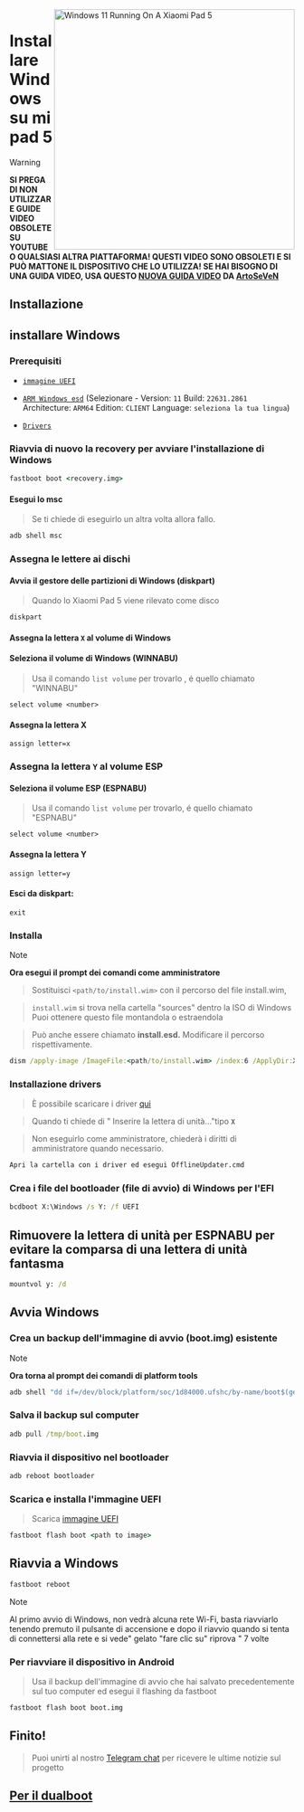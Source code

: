 <img align="right" src="https://raw.githubusercontent.com/erdilS/Port-Windows-11-Xiaomi-Pad-5/main/nabu.png" width="425" alt="Windows 11 Running On A Xiaomi Pad 5">


# Installare Windows su mi pad 5
> [!WARNING]
> **SI PREGA DI NON UTILIZZARE GUIDE VIDEO OBSOLETE SU YOUTUBE O QUALSIASI ALTRA PIATTAFORMA! QUESTI VIDEO SONO OBSOLETI E SI PUÒ MATTONE IL DISPOSITIVO CHE LO UTILIZZA! SE HAI BISOGNO DI UNA GUIDA VIDEO, USA QUESTO [NUOVA GUIDA VIDEO](https://www.youtube.com/watch?v=rGPbdFq7gKs) DA [ArtoSeVeN](https://www.youtube.com/channel/UCYjwfxlYlJ7Nnzv01oszQvA)**


## Installazione

## installare Windows

### Prerequisiti
  
- [```immagine UEFI```](https://github.com/erdilS/Port-Windows-11-Xiaomi-Pad-5/raw/main/images/xiaomi-nabu_20240212-V2.img)

- [```ARM Windows esd```](https://worproject.com/esd) (Selezionare - Version:  ```11``` Build:  ```22631.2861``` Architecture:  ```ARM64``` Edition:  ```CLIENT``` Language:  ```seleziona la tua lingua```)
  
- [```Drivers```](https://github.com/map220v/MiPad5-Drivers/releases/latest)

### Riavvia di nuovo la recovery per avviare l'installazione di Windows

```cmd
fastboot boot <recovery.img>
```


#### Esegui lo msc
> Se ti chiede di eseguirlo un altra volta allora fallo.

```cmd
adb shell msc
```

### Assegna le lettere ai dischi 
  

#### Avvia il gestore delle partizioni di Windows (diskpart) 

> Quando lo Xiaomi Pad 5 viene rilevato come disco

```cmd
diskpart
```


#### Assegna la lettera `X` al volume di Windows

#### Seleziona il volume di Windows (WINNABU)
> Usa il comando `list volume` per trovarlo , é quello chiamato "WINNABU"

```diskpart
select volume <number>
```

#### Assegna la lettera X
```diskpart
assign letter=x
```

### Assegna la lettera `Y` al volume ESP 

#### Seleziona il volume ESP (ESPNABU)
> Usa il comando `list volume` per trovarlo, é quello chiamato "ESPNABU"

```diskpart
select volume <number>
```

#### Assegna la lettera Y

```diskpart
assign letter=y
```

#### Esci da diskpart:
```diskpart
exit
```

  
  

### Installa
> [!NOTE]
> **Ora esegui il prompt dei comandi come amministratore**

> Sostituisci `<path/to/install.wim>` con il percorso del file install.wim,

> `install.wim` si trova nella cartella "sources" dentro la ISO di Windows
> Puoi ottenere questo file montandola o estraendola

> Può anche essere chiamato **install.esd.** Modificare il percorso rispettivamente.
```cmd
dism /apply-image /ImageFile:<path/to/install.wim> /index:6 /ApplyDir:X:\
```

### Installazione drivers

> È possibile scaricare i driver [qui](https://github.com/map220v/MiPad5-Drivers/releases/latest)

> Quando ti chiede di " Inserire la lettera di unità..."tipo **`X`**

> Non eseguirlo come amministratore, chiederà i diritti di amministratore quando necessario.
```cmd
Apri la cartella con i driver ed esegui OfflineUpdater.cmd
```

  

### Crea i file del bootloader (file di avvio) di Windows per l'EFI 

```cmd
bcdboot X:\Windows /s Y: /f UEFI
```

## Rimuovere la lettera di unità per ESPNABU per evitare la comparsa di una lettera di unità fantasma

```cmd
mountvol y: /d
```
 
  
## Avvia Windows

### Crea un backup dell'immagine di avvio (boot.img) esistente
> [!NOTE]
> **Ora torna al prompt dei comandi di platform tools**

```cmd
adb shell "dd if=/dev/block/platform/soc/1d84000.ufshc/by-name/boot$(getprop ro.boot.slot_suffix) of=/tmp/boot.img"
```

### Salva il backup sul computer

```cmd
adb pull /tmp/boot.img
```

### Riavvia il dispositivo nel bootloader

```cmd
adb reboot bootloader
```

### Scarica e installa l'immagine UEFI
> Scarica [immagine UEFI](https://github.com/erdilS/Port-Windows-11-Xiaomi-Pad-5/raw/main/images/xiaomi-nabu_20240212-V2.img)
```cmd
fastboot flash boot <path to image>
```
## Riavvia a Windows
```cmd
fastboot reboot
```
> [!NOTE]
> Al primo avvio di Windows, non vedrà alcuna rete Wi-Fi, basta riavviarlo tenendo premuto il pulsante di accensione e dopo il riavvio quando si tenta di connettersi alla rete e si vede" gelato "fare clic su" riprova " 7 volte

### Per riavviare il dispositivo in Android
> Usa il backup dell'immagine di avvio che hai salvato precedentemente sul tuo computer ed esegui il flashing da fastboot 

```cmd
fastboot flash boot boot.img
```

## Finito!
> Puoi unirti al nostro [Telegram chat](https://t.me/nabuwoa) per ricevere le ultime notizie sul progetto
## [Per il dualboot](/guide/Italian/dualboot-it.md)
